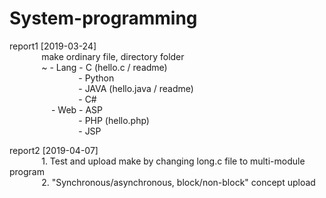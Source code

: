 # System-programming

report1 [2019-03-24]  
&nbsp;&nbsp;&nbsp;&nbsp;&nbsp;&nbsp;&nbsp;&nbsp;&nbsp;&nbsp;&nbsp;&nbsp; make ordinary file, directory folder  
&nbsp;&nbsp;&nbsp;&nbsp;&nbsp;&nbsp;&nbsp;&nbsp;&nbsp;&nbsp;&nbsp;&nbsp; ~ - Lang - C (hello.c / readme)  
&nbsp;&nbsp;&nbsp;&nbsp;&nbsp;&nbsp;&nbsp;&nbsp;&nbsp;&nbsp;&nbsp;&nbsp;&nbsp;&nbsp;&nbsp;&nbsp;&nbsp;&nbsp;&nbsp;&nbsp;&nbsp;&nbsp;&nbsp;&nbsp;&nbsp;&nbsp;&nbsp; - Python  
&nbsp;&nbsp;&nbsp;&nbsp;&nbsp;&nbsp;&nbsp;&nbsp;&nbsp;&nbsp;&nbsp;&nbsp;&nbsp;&nbsp;&nbsp;&nbsp;&nbsp;&nbsp;&nbsp;&nbsp;&nbsp;&nbsp;&nbsp;&nbsp;&nbsp;&nbsp;&nbsp; - JAVA (hello.java / readme)  
&nbsp;&nbsp;&nbsp;&nbsp;&nbsp;&nbsp;&nbsp;&nbsp;&nbsp;&nbsp;&nbsp;&nbsp;&nbsp;&nbsp;&nbsp;&nbsp;&nbsp;&nbsp;&nbsp;&nbsp;&nbsp;&nbsp;&nbsp;&nbsp;&nbsp;&nbsp;&nbsp; - C#  
&nbsp;&nbsp;&nbsp;&nbsp;&nbsp;&nbsp;&nbsp;&nbsp;&nbsp;&nbsp;&nbsp;&nbsp;&nbsp;&nbsp;&nbsp;&nbsp; - Web - ASP  
&nbsp;&nbsp;&nbsp;&nbsp;&nbsp;&nbsp;&nbsp;&nbsp;&nbsp;&nbsp;&nbsp;&nbsp;&nbsp;&nbsp;&nbsp;&nbsp;&nbsp;&nbsp;&nbsp;&nbsp;&nbsp;&nbsp;&nbsp;&nbsp;&nbsp;&nbsp;&nbsp; - PHP (hello.php)  
&nbsp;&nbsp;&nbsp;&nbsp;&nbsp;&nbsp;&nbsp;&nbsp;&nbsp;&nbsp;&nbsp;&nbsp;&nbsp;&nbsp;&nbsp;&nbsp;&nbsp;&nbsp;&nbsp;&nbsp;&nbsp;&nbsp;&nbsp;&nbsp;&nbsp;&nbsp;&nbsp; - JSP



report2 [2019-04-07]  
&nbsp;&nbsp;&nbsp;&nbsp;&nbsp;&nbsp;&nbsp;&nbsp;&nbsp;&nbsp;&nbsp;&nbsp; 1. Test and upload make by changing long.c file to multi-module program  
&nbsp;&nbsp;&nbsp;&nbsp;&nbsp;&nbsp;&nbsp;&nbsp;&nbsp;&nbsp;&nbsp;&nbsp; 2. "Synchronous/asynchronous, block/non-block" concept upload
